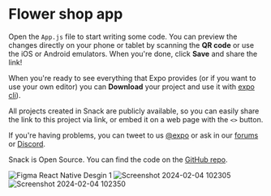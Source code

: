 # Flower shop app

Open the `App.js` file to start writing some code. You can preview the changes directly on your phone or tablet by scanning the **QR code** or use the iOS or Android emulators. When you're done, click **Save** and share the link!

When you're ready to see everything that Expo provides (or if you want to use your own editor) you can **Download** your project and use it with [expo cli](https://docs.expo.dev/get-started/installation/#expo-cli)).

All projects created in Snack are publicly available, so you can easily share the link to this project via link, or embed it on a web page with the `<>` button.

If you're having problems, you can tweet to us [@expo](https://twitter.com/expo) or ask in our [forums](https://forums.expo.dev/c/expo-dev-tools/61) or [Discord](https://chat.expo.dev/).

Snack is Open Source. You can find the code on the [GitHub repo](https://github.com/expo/snack).

![Figma React Native Desgin 1](https://github.com/LabridTech/flower-shop/assets/146828571/28144b87-34c1-405b-b3bf-f8c2303789c4)
![Screenshot 2024-02-04 102305](https://github.com/LabridTech/flower-shop/assets/146828571/c89a213d-a518-47eb-beab-9a12b11d47da)
![Screenshot 2024-02-04 102350](https://github.com/LabridTech/flower-shop/assets/146828571/35025a24-b962-403a-b695-795ff458bc0f)
